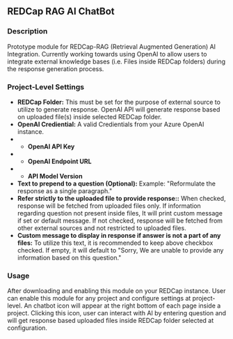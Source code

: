 ## REDCap RAG AI ChatBot

### Description
Prototype module for REDCap-RAG (Retrieval Augmented Generation) AI Integration. Currently working towards using OpenAI to allow users to integrate external knowledge bases (i.e. Files inside REDCap folders) during the response generation process.

### Project-Level Settings
* **REDCap Folder:** This must be set for the purpose of external source to utilize to generate response. OpenAI API will generate response based on uploaded file(s) inside selected REDCap folder.
* **OpenAI Crediential:** A valid Credientials from your Azure OpenAI instance. 
* * **OpenAI API Key**
* * **OpenAI Endpoint URL**
* * **API Model Version**
* **Text to prepend to a question (Optional):** Example: "Reformulate the response as a single paragraph."
* **Refer strictly to the uploaded file to provide response::** When checked, response will be fetched from uploaded files only. If information regarding question not present inside files, It will print custom message if set or default message. If not checked, response will be fetched from other external sources and not restricted to uploaded files.
* **Custom message to display in response if answer is not a part of any files:** To utilize this text, it is recommended to keep above checkbox checked. If empty, it will default to "Sorry, We are unable to provide any information based on this question."

### Usage
After downloading and enabling this module on your REDCap instance. User can enable this module for any project and configure settings at project-level. An chatbot icon will appear at the right bottom of each page inside a project. Clicking this icon, user can interact with AI by entering question and will get response based uploaded files inside REDCap folder selected at configuration.